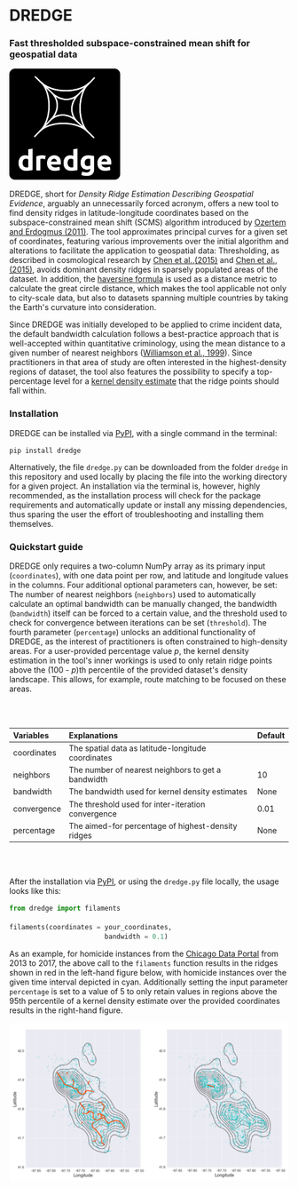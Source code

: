 # DREDGE

### Fast thresholded subspace-constrained mean shift for geospatial data

<img src="/logo.png" alt="logo" width="200px"/>

DREDGE, short for _Density Ridge Estimation Describing Geospatial Evidence_, arguably an unnecessarily forced acronym, offers a new tool to find density ridges in latitude-longitude coordinates based on the subspace-constrained mean shift (SCMS) algorithm introduced by [Ozertem and Erdogmus (2011)](http://www.jmlr.org/papers/v12/ozertem11a.html). The tool approximates principal curves for a given set of coordinates, featuring various improvements over the initial algorithm and alterations to facilitate the application to geospatial data: Thresholding, as described in cosmological research by [Chen et al.,(2015)](https://academic.oup.com/mnras/article/454/1/1140/1138949) and [Chen et al.,(2015)](https://academic.oup.com/mnras/article-abstract/461/4/3896/2608626), avoids dominant density ridges in sparsely populated areas of the dataset. In addition, the [haversine formula](https://en.wikipedia.org/wiki/Haversine_formula) is used as a distance metric to calculate the great circle distance, which makes the tool applicable not only to city-scale data, but also to datasets spanning  multiple countries by taking the Earth's curvature into consideration.

Since DREDGE was initially developed to be applied to crime incident data, the default bandwidth calculation follows a best-practice approach that is well-accepted within quantitative criminology, using the mean distance to a given number of nearest neighbors ([Williamson et al., 1999](http://www.esri.com/news/arcuser/0199/crimedata.html)). Since practitioners in that area of study are often interested in the highest-density regions of dataset, the tool also features the possibility to specify a top-percentage level for a [kernel density estimate](https://en.wikipedia.org/wiki/Kernel_density_estimation) that the ridge points should fall within.

### Installation

DREDGE can be installed via [PyPI](https://pypi.org), with a single command in the terminal:

```
pip install dredge
```

Alternatively, the file `dredge.py` can be downloaded from the folder `dredge` in this repository and used locally by placing the file into the working directory for a given project. An installation via the terminal is, however, highly recommended, as the installation process will check for the package requirements and automatically update or install any missing dependencies, thus sparing the user the effort of troubleshooting and installing them themselves.

### Quickstart guide

DREDGE only requires a two-column NumPy array as its primary input (`coordinates`), with one data point per row, and latitude and longitude values in the columns. Four additional optional parameters can, however, be set: The number of nearest neighbors (`neighbors`) used to automatically calculate an optimal bandwidth can be manually changed, the bandwidth (`bandwidth`) itself can be forced to a certain value, and the threshold used to check for convergence between iterations can be set (`threshold`). The fourth parameter (`percentage`) unlocks an additional functionality of DREDGE, as the interest of practitioners is often constrained to high-density areas. For a user-provided percentage value _p_, the kernel density estimation in the tool's inner workings is used to only retain ridge points above the (100 - _p_)th percentile of the provided dataset's density landscape. This allows, for example, route matching to be focused on these areas.

<br></br>

| Variables                    | Explanations                                        | Default               |
|:-----------------------------|:----------------------------------------------------|:----------------------|
| coordinates                  | The spatial data as latitude-longitude coordinates  |                       |
| neighbors                    | The number of nearest neighbors to get a bandwidth  | 10                    |
| bandwidth                    | The bandwidth used for kernel density estimates     | None                  |
| convergence                  | The threshold used for inter-iteration convergence  | 0.01                  |
| percentage                   | The aimed-for percentage of highest-density ridges  | None                  |

<br></br>

After the installation via [PyPI](https://pypi.org), or using the `dredge.py` file locally, the usage looks like this:

```python
from dredge import filaments

filaments(coordinates = your_coordinates,
                        bandwidth = 0.1) 
```

As an example, for homicide instances from the [Chicago Data Portal](https://data.cityofchicago.org/Public-Safety/Crimes-2001-to-present/ijzp-q8t2) from 2013 to 2017, the above call to the `filaments` function results in the ridges shown in red in the left-hand figure below, with homicide instances over the given time interval depicted in cyan. Additionally setting the input parameter `percentage` is set to a value of 5 to only retain values in regions above the 95th percentile of a kernel density estimate over the provided coordinates results in the right-hand figure.

<img src="/example.png" alt="logo" width="600px"/>

